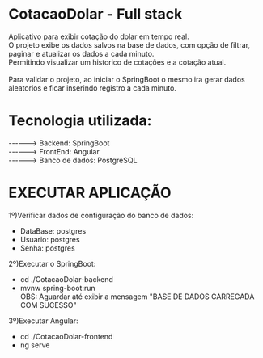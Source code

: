 # CotacaoDolar - Full stack
Aplicativo para exibir cotação do dolar em tempo real. <br/>
O projeto exibe os dados salvos na base de dados, com opção de filtrar, paginar e atualizar os dados a cada minuto. <br/>
Permitindo visualizar um historico de cotações e a cotação atual.
<br/><br/>
Para validar o projeto, ao iniciar o SpringBoot o mesmo ira gerar dados aleatorios e ficar inserindo registro a cada minuto.


# Tecnologia utilizada: <br/>
------> Backend: SpringBoot <br/>
------> FrontEnd: Angular <br/>
------> Banco de dados: PostgreSQL <br/>

# EXECUTAR APLICAÇÃO
1º)Verificar dados de configuração do banco de dados: <br/>
* DataBase: postgres <br/>
* Usuario: postgres <br/>
* Senha: postgres <br/>


2º)Executar o SpringBoot: <br/>
* cd ./CotacaoDolar-backend <br/>
* mvnw spring-boot:run <br/>
OBS: Aguardar até exibir a mensagem "BASE DE DADOS CARREGADA COM SUCESSO" <br/>


3º)Executar Angular: <br/>
* cd ./CotacaoDolar-frontend <br/>
* ng serve <br/>
